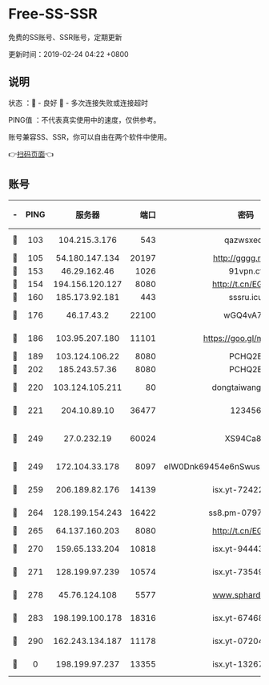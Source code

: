 # Free-SS-SSR

免费的SS账号、SSR账号，定期更新

更新时间：2019-02-24 04:22 +0800

## 说明

状态     ：🙂 - 良好 🙁 - 多次连接失败或连接超时

PING值   ：不代表真实使用中的速度，仅供参考。

账号兼容SS、SSR，你可以自由在两个软件中使用。

👉[扫码页面](https://liesauer.github.io/free-ss-ssr.github.io/)👈

## 账号

|-|PING|服务器|端口|密码|加密方式|区域|
|:----:|:----:|:-----:|-----:|:----:|:----:|:----:|
|🙂|103|104.215.3.176|543|qazwsxedc|aes-256-gcm|JP|
|🙂|105|54.180.147.134|20197|http://gggg.rocks|chacha20|KR|
|🙂|153|46.29.162.46|1026|91vpn.cf|rc4-md5|RU|
|🙂|154|194.156.120.127|8080|http://t.cn/EGJIyrl|rc4-md5|RU|
|🙂|160|185.173.92.181|443|sssru.icu|rc4-md5|RU|
|🙂|176|46.17.43.2|22100|wGQ4vA7D|aes-256-gcm|RU|
|🙂|186|103.95.207.180|11101|https://goo.gl/m1zu1p|chacha20-ietf|CN|
|🙂|189|103.124.106.22|8080|PCHQ2E|rc4-md5|US|
|🙂|202|185.243.57.36|8080|PCHQ2E|rc4-md5|US|
|🙂|220|103.124.105.211|80|dongtaiwang.com|aes-256-cfb|US|
|🙂|221|204.10.89.10|36477|123456|aes-256-cfb|US|
|🙂|249|27.0.232.19|60024|XS94Ca8K|xchacha20-ietf-poly1305|HK|
|🙂|249|172.104.33.178|8097|eIW0Dnk69454e6nSwuspv9DmS201tQ0D|aes-256-cfb|SG|
|🙂|259|206.189.82.176|14139|isx.yt-72422097|aes-256-cfb|SG|
|🙂|264|128.199.154.243|16422|ss8.pm-07972261|aes-256-cfb|SG|
|🙂|265|64.137.160.203|8080|http://t.cn/EGJIyrl|rc4-md5|CA|
|🙂|270|159.65.133.204|10818|isx.yt-94443134|aes-256-cfb|SG|
|🙂|271|128.199.97.239|10574|isx.yt-73549094|aes-256-cfb|SG|
|🙂|278|45.76.124.108|5577|www.sphard.com|aes-256-cfb|AU|
|🙂|283|198.199.100.178|18316|isx.yt-67468554|aes-256-cfb|US|
|🙂|290|162.243.134.187|11178|isx.yt-07204971|aes-256-cfb|US|
|🙁|0|198.199.97.237|13355|isx.yt-13267292|aes-256-cfb|US|
